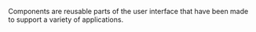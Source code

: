 Components are reusable parts of the user interface that have been made to support a variety of applications.